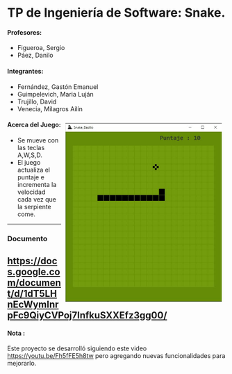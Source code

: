 # TP de Ingeniería de Software: Snake.

#### Profesores:
+ Figueroa, Sergio
+ Páez, Danilo

#### Integrantes:
+ Fernández, Gastón Emanuel
+ Guimpelevich, Maria Luján
+ Trujillo, David
+ Venecia, Milagros Ailín

<img src="img/snake_gif.gif" width="360" align="right" style="margin:10px" />

#### Acerca del Juego:
- Se mueve con las teclas A,W,S,D.
- El juego actualiza el puntaje e incrementa la velocidad cada vez que la serpiente come.

---
### Documento
   https://docs.google.com/document/d/1dT5LHnEcWymInrpFc9QiyCVPoj7InfkuSXXEfz3gg00/
---
#### Nota :
Este proyecto se desarrolló siguiendo este video https://youtu.be/Fh5fFE5h8tw pero agregando nuevas funcionalidades para mejorarlo.

